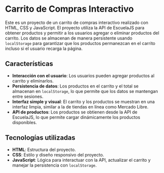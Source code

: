 # Carrito de Compras Interactivo

Este es un proyecto de un carrito de compras interactivo realizado con HTML, CSS y JavaScript. El proyecto utiliza la API de EscuelaJS para obtener productos y permitir a los usuarios agregar o eliminar productos del carrito. Los datos se almacenan de manera persistente usando `localStorage` para garantizar que los productos permanezcan en el carrito incluso si el usuario recarga la página.

## Características

- **Interacción con el usuario**: Los usuarios pueden agregar productos al carrito y eliminarlos.
- **Persistencia de datos**: Los productos en el carrito y el total se almacenan en `localStorage`, lo que permite que los datos se mantengan entre sesiones.
- **Interfaz simple y visual**: El carrito y los productos se muestran en una interfaz limpia, similar a la de tiendas en línea como Mercado Libre.
- **API de productos**: Los productos se obtienen desde la API de EscuelaJS, lo que permite cargar dinámicamente los productos disponibles.

## Tecnologías utilizadas

- **HTML**: Estructura del proyecto.
- **CSS**: Estilo y diseño responsivo del proyecto.
- **JavaScript**: Lógica para interactuar con la API, actualizar el carrito y manejar la persistencia con `localStorage`.
